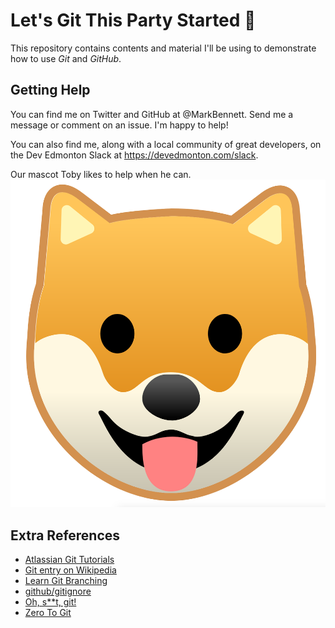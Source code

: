 # Let's Git This Party Started 🎉

This repository contains contents and material I'll be using to demonstrate how to use *Git* and *GitHub*.

## Getting Help

You can find me on Twitter and GitHub at @MarkBennett. Send me a message or comment on an issue. I'm happy to help!

You can also find me, along with a local community of great developers, on the Dev Edmonton Slack at https://devedmonton.com/slack.

Our mascot Toby likes to help when he can. ![The Dog](dog.png)

## Extra References
* [Atlassian Git Tutorials](https://www.atlassian.com/git/tutorials)
* [Git entry on Wikipedia](https://en.wikipedia.org/wiki/Git)
* [Learn Git Branching](https://learngitbranching.js.org/)
* [github/gitignore](https://github.com/github/gitignore)
* [Oh, s**t, git!](https://ohshitgit.com/)
* [Zero To Git](https://github.com/dgmouris/zero_to_git)